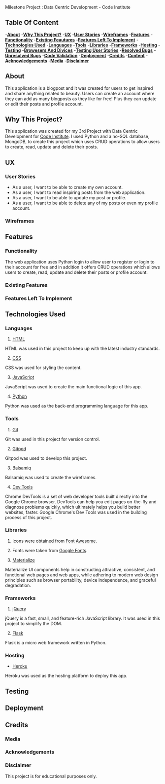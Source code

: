 Milestone Project : Data Centric Development - Code Institute 

## Table Of Content 

-[**About**](#About)
  -[**Why This Project?**](#Why-This-Project?)
-[**UX**](#UX)
  -[**User Stories**](#User-Stories)
  -[**Wireframes**](#Wireframes)
-[**Features**](#Features)
  -[**Functionality**](#Functionality)
  -[**Existing Feautures**](#Existing-Features)
  -[**Features Left To Implement**](#Features-Left-To-Implement)
-[**Technologies Used**](#Technologies-Used)
  -[**Languages**](#Languages)
  -[**Tools**](#Tools)
  -[**Libraries**](#Libraries)
  -[**Frameworks**](#Frameworks)
  -[**Hosting**](#Hosting)
-[**Testing**](#Testing)
  -[**Browesers And Divices**](#Browesers-And-Divices)
  -[**Testing User Stories**](#Testing-User-Stories)
  -[**Resolved Bugs**](#Resolved-Bugs)
  -[**Unresolved Bugs**](#Unresolved-Bugs)
  -[**Code Validation**](#Code-Validation)
-[**Deployment**](#Deployment)
-[**Credits**](#Credits)
  -[**Content**](#Content)
  -[**Acknowledgements**](#Acknowledgements)
  -[**Media**](#Media)
  -[**Disclaimer**](#Disclaimer)  


## About
This application is a blogpost and it was created for users to get inspired and share anything related to beauty. Users can create an account where they can add as many blogposts as they like for free! Plus they can update or edit their posts and profile account. 

## Why This Project?
This application was created for my 3rd Project with Data Centric Development for [Code Institute](https://codeinstitute.net/). I used Python and a no-SQL database, MongoDB, to create this project which uses CRUD operations to allow users to create, read, update and delete their posts.

## UX

### User Stories
* As a user, I want to be able to create my own account.
* As a user, I want to read inspiring posts from the web application.
* As a user, I want to be able to update my post or profile.
* As a user, I want to be able to delete any of my posts or even my profile account.

### Wireframes

## Features

### Functionality
The web application uses Python login to allow user to register or login to their account for free and in addition it offers CRUD operations which allows users to create, read, update and delete their posts or profile account.

### Existing Features

### Features Left To Implement 

## Technologies Used 

### Languages 
1. [HTML](https://en.wikipedia.org/wiki/HTML)

HTML was used in this project to keep up with the latest industry standards. 

2. [CSS](https://en.wikipedia.org/wiki/Cascading_Style_Sheets)

CSS was used for styling the content.

3. [JavaScript](https://en.wikipedia.org/wiki/JavaScript)

JavaScript was used to create the main functional logic of this app. 

4. [Python](https://en.wikipedia.org/wiki/Python_programming_language)

Python was used as the back-end programming language for this app.

### Tools 
1. [Git](https://git-scm.com/)

Git was used in this project for version control.

2. [Gitpod](https://www.gitpod.io/)

Gitpod was used to develop this project.

3. [Balsamiq](https://balsamiq.com/)

Balsamiq was used to create the wireframes.

4. [Dev Tools](https://developers.google.com/web/tools/chrome-devtools)

Chrome DevTools is a set of web developer tools built directly into the Google Chrome browser. DevTools can help you edit pages on-the-fly and diagnose problems quickly, which ultimately helps you build better websites, faster. Google Chrome's Dev Tools was used in the building process of this project.

### Libraries 
1. Icons were obtained from [Font Awesome](https://fontawesome.com/).

2. Fonts were taken from [Google Fonts](https://fonts.google.com/).

3. [Materialize](https://materializecss.com/)

Materialize UI components help in constructing attractive, consistent, and functional web pages and web apps, while adhering to modern web design principles such as browser portability, device independence, and graceful degradation.

### Frameworks 
1. [jQuery](https://jquery.com/)

jQuery is a fast, small, and feature-rich JavaScript library. It was used in this project to simplify the DOM.

2. [Flask](https://flask.palletsprojects.com/en/1.1.x/)

Flask is a micro web framework written in Python. 


### Hosting 
* [Heroku](https://www.heroku.com/)

Heroku was used as the hosting platform to deploy this app.

## Testing

## Deployment 

## Credits 

### Media 

### Acknowledgements

### Disclaimer
This project is for educational purposes only.

